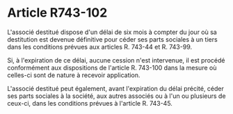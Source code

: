 # Article R743-102

L'associé destitué dispose d'un délai de six mois à compter du jour où sa destitution est devenue définitive pour céder ses parts sociales à un tiers dans les conditions prévues aux articles R. 743-44 et R. 743-99.

Si, à l'expiration de ce délai, aucune cession n'est intervenue, il est procédé conformément aux dispositions de l'article R. 743-100 dans la mesure où celles-ci sont de nature à recevoir application.

L'associé destitué peut également, avant l'expiration du délai précité, céder ses parts sociales à la société, aux autres associés ou à l'un ou plusieurs de ceux-ci, dans les conditions prévues à l'article R. 743-45.
